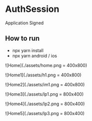 # AuthSession
Application Signed

## How to run
* npx yarn install
* npx yarn android / ios


![Home](./assets/home.png = 400x800)

![Home1](./assets/h1.png = 400x800)

![Home2](./assets/im1.png = 400x800)

![Home3](./assets/lp1.png = 800x400)

![Home4](./assets/lp2.png = 800x400)

![Home5](./assets/lp3.png = 800x400)

